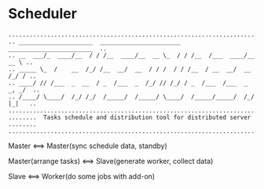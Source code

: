 # Scheduler

```
...............................................................................
.. _____________________  _______________________  ________________________  ..
.. __  ___/_  ____/__  / / /__  ____/__  __ \_  / / /__  /___  ____/__  __ \ ..
.. _____ \_  /    __  /_/ /__  __/  __  / / /  / / /__  / __  __/  __  /_/ / ..
.. ____/ // /___  _  __  / _  /___  _  /_/ // /_/ / _  /___  /___  _  _, _/  ..
.. /____/ \____/  /_/ /_/  /_____/  /_____/ \____/  /_____/_____/  /_/ |_|   ..
...............................................................................
........  Tasks schedule and distribution tool for distributed server  ........
...............................................................................
```

Master <==> Master(sync schedule data, standby)

Master(arrange tasks) <==> Slave(generate worker, collect data)

Slave <==> Worker(do some jobs with add-on)

